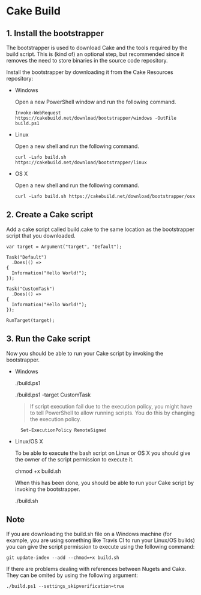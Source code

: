 # Cake Build

## 1. Install the bootstrapper

The bootstrapper is used to download Cake and the tools required by the build script. This is (kind of) an optional step, but recommended since it removes the need to store binaries in the source code repository.

Install the bootstrapper by downloading it from the Cake Resources repository:

- Windows

   Open a new PowerShell window and run the following command.

	  Invoke-WebRequest https://cakebuild.net/download/bootstrapper/windows -OutFile build.ps1

- Linux

   Open a new shell and run the following command.

	  curl -Lsfo build.sh https://cakebuild.net/download/bootstrapper/linux

- OS X

   Open a new shell and run the following command.

	  curl -Lsfo build.sh https://cakebuild.net/download/bootstrapper/osx

## 2. Create a Cake script

Add a cake script called build.cake to the same location as the bootstrapper script that you downloaded.

	var target = Argument("target", "Default");

	Task("Default")
	  .Does(() =>
	{
	  Information("Hello World!");
	});

    Task("CustomTask")
	  .Does(() =>
	{
	  Information("Hello World!");
	});

	RunTarget(target);

## 3. Run the Cake script

Now you should be able to run your Cake script by invoking the bootstrapper.

- Windows

	./build.ps1

	./build.ps1 -target CustomTask

   > If script execution fail due to the execution policy, you might have to tell PowerShell to allow running scripts. You do this by changing the execution policy. 
   
   		Set-ExecutionPolicy RemoteSigned

- Linux/OS X

   To be able to execute the bash script on Linux or OS X you should give the owner of the script permission to execute it.

	chmod +x build.sh

  When this has been done, you should be able to run your Cake script by invoking the bootstrapper.

	./build.sh

## Note

If you are downloading the build.sh file on a Windows machine (for example, you are using something like Travis CI to run your Linux/OS builds) you can give the script permission to execute using the following command:

	git update-index --add --chmod=+x build.sh
	
If there are problems dealing with references between Nugets and Cake. They can be omited by using the following argument:

	./build.ps1 --settings_skipverification=true



